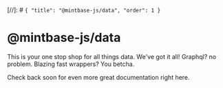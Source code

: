 [//]: # `{ "title": "@mintbase-js/data", "order": 1 }`
# @mintbase-js/data

This is your one stop shop for all things data. We've got it all! Graphql? no problem. Blazing fast wrappers? You betcha.

Check back soon for even more great documentation right here.